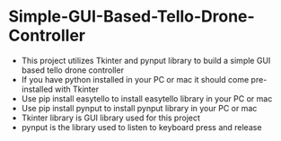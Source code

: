 # Simple-GUI-Based-Tello-Drone-Controller

- This project utilizes Tkinter and pynput library to build a simple GUI based tello drone controller
- If you have python installed in your PC or mac it should come pre-installed with Tkinter
- Use pip install easytello to install easytello library in your PC or mac
- Use pip install pynput to install pynput library in your PC or mac
- Tkinter library is GUI library used for this project
- pynput is the library used to listen to keyboard press and release